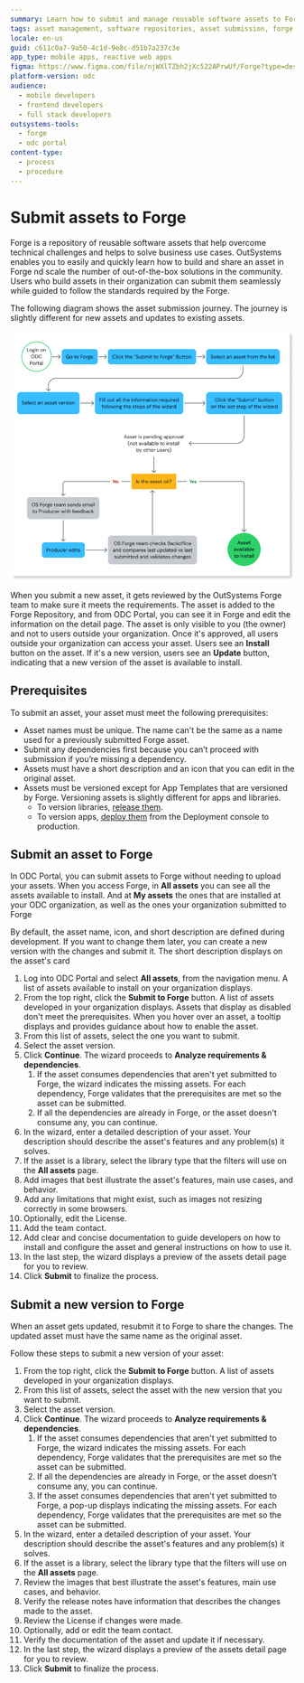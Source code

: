 ```yaml
---
summary: Learn how to submit and manage reusable software assets to Forge using OutSystems Developer Cloud (ODC).
tags: asset management, software repositories, asset submission, forge platform, outsystems best practices
locale: en-us
guid: c611c0a7-9a50-4c1d-9e8c-d51b7a237c3e
app_type: mobile apps, reactive web apps
figma: https://www.figma.com/file/njWXlTZbh2jXc522APrwUf/Forge?type=design&node-id=2902%3A10&t=7VtW3Ksp7qzfotTh-1
platform-version: odc
audience:
  - mobile developers
  - frontend developers
  - full stack developers
outsystems-tools:
  - forge
  - odc portal
content-type:
  - process
  - procedure
---
```


# Submit assets to Forge

Forge is a repository of reusable software assets that help overcome technical challenges and helps to solve business use cases. OutSystems enables you to easily and quickly learn how to build and share an asset in Forge nd scale the number of out-of-the-box solutions in the community. Users who build assets in their organization can submit them seamlessly while guided to follow the standards required by the Forge.

The following diagram shows the asset submission journey. The journey is slightly different for new assets and updates to existing assets.

![Diagram illustrating the process of submitting new and updated assets to the Forge repository](images/submit-assets-forge-diag.png "Forge Asset Submission Process Diagram")

When you submit a new asset, it gets reviewed by the OutSystems Forge team to make sure it meets the requirements. The asset is added to the Forge Repository, and from ODC Portal, you can see it in Forge and edit the information on the detail page. The asset is only visible to you (the owner) and not to users outside your organization. Once it's approved, all users outside your organization can access your asset. Users see an **Install** button on the asset. If it's a new version, users see an **Update** button, indicating that a new version of the asset is available to install.

## Prerequisites

To submit an asset, your asset must meet the following prerequisites:

* Asset names must be unique. The name can't be the same as a name used for a previously submitted Forge asset.
* Submit any dependencies first because you can’t proceed with submission if you’re missing a dependency.
* Assets must have a short description and an icon that you can edit in the original asset.
* Assets must be versioned except for App Templates that are versioned by Forge. Versioning assets is slightly different for apps and libraries.
    * To version libraries, [release them](../libraries/libraries.md#release-library).
    * To version apps, [deploy them](../../deploying-apps/deploy-apps.md) from the Deployment console to production.

## Submit an asset to Forge

In ODC Portal, you can submit assets to Forge without needing to upload your assets. When you access Forge, in **All assets** you can see all the assets available to install. And at **My assets** the ones that are installed at your ODC organization, as well as the ones your organization submitted to Forge

By default, the asset name, icon, and short description are defined during development. If you want to change them later, you can create a new version with the changes and submit it. The short description displays on the asset's card

1. Log into ODC Portal and select **All assets**, from the navigation menu. A list of assets available to install on your organization displays.  
1. From the top right, click the **Submit to Forge** button. A list of assets developed in your organization displays. Assets that display as disabled don't meet the prerequisites. When you hover over an asset, a tooltip displays and provides guidance about how to enable the asset.
1. From this list of assets, select the one you want to submit.
1. Select the asset version. 
1. Click **Continue**. The wizard proceeds to **Analyze requirements & dependencies**.
   1. If the asset consumes dependencies that aren't yet submitted to Forge, the wizard indicates the missing assets. For each dependency, Forge validates that the prerequisites are met so the asset can be submitted.
   1. If all the dependencies are already in Forge, or the asset doesn't consume any, you can continue.
1. In the wizard, enter a detailed description of your asset. Your description should describe the asset's features and any problem(s) it solves.
1. If the asset is a library, select the library type that the filters will use on the **All assets** page.
1. Add images that best illustrate the asset's features, main use cases, and behavior.
1. Add any limitations that might exist, such as images not resizing correctly in some browsers.
1. Optionally, edit the License.
1. Add the team contact.
1. Add clear and concise documentation to guide developers on how to install and configure the asset and general instructions on how to use it.
1. In the last step, the wizard displays a preview of the assets detail page for you to review.
1. Click **Submit** to finalize the process.

## Submit a new version to Forge

When an asset gets updated, resubmit it to Forge to share the changes. The updated asset must have the same name as the original asset.

Follow these steps to submit a new version of your asset:

1. From the top right, click the **Submit to Forge** button. A list of assets developed in your organization displays.
1. From this list of assets, select the asset with the new version that you want to submit.
1. Select the asset version. 
1. Click **Continue**. The wizard proceeds to **Analyze requirements & dependencies**.
   1. If the asset consumes dependencies that aren't yet submitted to Forge, the wizard indicates the missing assets. For each dependency, Forge validates that the prerequisites are met so the asset can be submitted.
   1. If all the dependencies are already in Forge, or the asset doesn't consume any, you can continue.
   1. If the asset consumes dependencies that aren't yet submitted to Forge, a pop-up displays indicating the missing assets. For each dependency, Forge validates that the prerequisites are met so the asset can be submitted.
1. In the wizard, enter a detailed description of your asset. Your description should describe the asset's features and any problem(s) it solves.
1. If the asset is a library, select the library type that the filters will use on the **All assets** page.
1. Review the images that best illustrate the asset's features, main use cases, and behavior.
1. Verify the release notes have information that describes the changes made to the asset.
1. Review the License if changes were made.
1. Optionally, add or edit the team contact.
1. Verify the documentation of the asset and update it if necessary.
1. In the last step, the wizard displays a preview of the assets detail page for you to review.
1. Click **Submit** to finalize the process.
